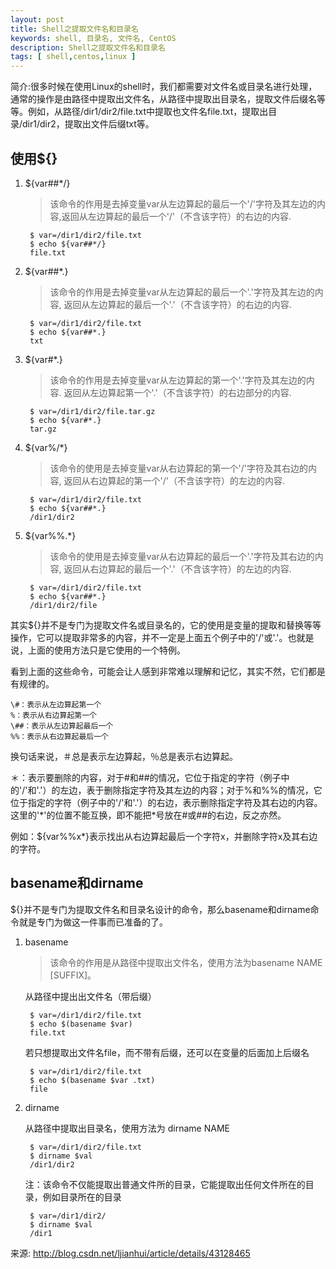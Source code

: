 ```yaml
---
layout: post
title: Shell之提取文件名和目录名
keywords: shell, 目录名, 文件名, CentOS
description: Shell之提取文件名和目录名
tags: [ shell,centos,linux ]
---
```


简介:很多时候在使用Linux的shell时，我们都需要对文件名或目录名进行处理，通常的操作是由路径中提取出文件名，从路径中提取出目录名，提取文件后缀名等等。例如，从路径/dir1/dir2/file.txt中提取也文件名file.txt，提取出目录/dir1/dir2，提取出文件后缀txt等。

## 使用${}

1. ${var##*/}

	> 该命令的作用是去掉变量var从左边算起的最后一个'/'字符及其左边的内容,返回从左边算起的最后一个'/'（不含该字符）的右边的内容.

		$ var=/dir1/dir2/file.txt
		$ echo ${var##*/}
		file.txt

2. ${var##*.}

	> 该命令的作用是去掉变量var从左边算起的最后一个'.'字符及其左边的内容, 返回从左边算起的最后一个'.'（不含该字符）的右边的内容.

		$ var=/dir1/dir2/file.txt
		$ echo ${var##*.}
		txt

3. ${var#*.}

	> 该命令的作用是去掉变量var从左边算起的第一个'.'字符及其左边的内容. 返回从左边算起第一个'.'（不含该字符）的右边部分的内容.

		$ var=/dir1/dir2/file.tar.gz
		$ echo ${var#*.}
		tar.gz

4. ${var%/*}

	> 该命令的使用是去掉变量var从右边算起的第一个'/'字符及其右边的内容, 返回从右边算起的第一个'/'（不含该字符）的左边的内容.

		$ var=/dir1/dir2/file.txt
		$ echo ${var##*.}
		/dir1/dir2

5. ${var%%.*}

	> 该命令的使用是去掉变量var从右边算起的最后一个'.'字符及其右边的内容, 返回从右边算起的最后一个'.'（不含该字符）的左边的内容.

		$ var=/dir1/dir2/file.txt
		$ echo ${var##*.}
		/dir1/dir2/file

其实${}并不是专门为提取文件名或目录名的，它的使用是变量的提取和替换等等操作，它可以提取非常多的内容，并不一定是上面五个例子中的'/'或'.'。也就是说，上面的使用方法只是它使用的一个特例。

看到上面的这些命令，可能会让人感到非常难以理解和记忆，其实不然，它们都是有规律的。


	\#：表示从左边算起第一个
	%：表示从右边算起第一个
	\##：表示从左边算起最后一个
	%%：表示从右边算起最后一个


换句话来说，＃总是表示左边算起，％总是表示右边算起。

＊：表示要删除的内容，对于#和##的情况，它位于指定的字符（例子中的'/'和'.'）的左边，表于删除指定字符及其左边的内容；对于%和%%的情况，它位于指定的字符（例子中的'/'和'.'）的右边，表示删除指定字符及其右边的内容。这里的\'\*\'的位置不能互换，即不能把*号放在#或##的右边，反之亦然。

例如：${var%%x*}表示找出从右边算起最后一个字符x，并删除字符x及其右边的字符。

## basename和dirname

${}并不是专门为提取文件名和目录名设计的命令，那么basename和dirname命令就是专门为做这一件事而已准备的了。

1. basename

	> 该命令的作用是从路径中提取出文件名，使用方法为basename NAME [SUFFIX]。

	从路径中提出出文件名（带后缀）

		$ var=/dir1/dir2/file.txt
		$ echo $(basename $var)
		file.txt

	若只想提取出文件名file，而不带有后缀，还可以在变量的后面加上后缀名

		$ var=/dir1/dir2/file.txt
		$ echo $(basename $var .txt)
		file

2. dirname

	从路径中提取出目录名，使用方法为 dirname NAME

		$ var=/dir1/dir2/file.txt
		$ dirname $val
		/dir1/dir2

	注：该命令不仅能提取出普通文件所的目录，它能提取出任何文件所在的目录，例如目录所在的目录

		$ var=/dir1/dir2/
		$ dirname $val
		/dir1

来源: http://blog.csdn.net/ljianhui/article/details/43128465